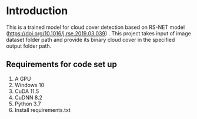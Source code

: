 # Introduction
This is a trained model for cloud cover detection based on RS-NET model (https://doi.org/10.1016/j.rse.2019.03.039) .
This project takes input of image dataset folder path and provide its binary cloud cover in the specified output folder path.

## Requirements for code set up
1. A GPU
2. Windows 10
3. CuDA 11.5
4. CuDNN 8.2
5. Python 3.7
6. Install requirements.txt